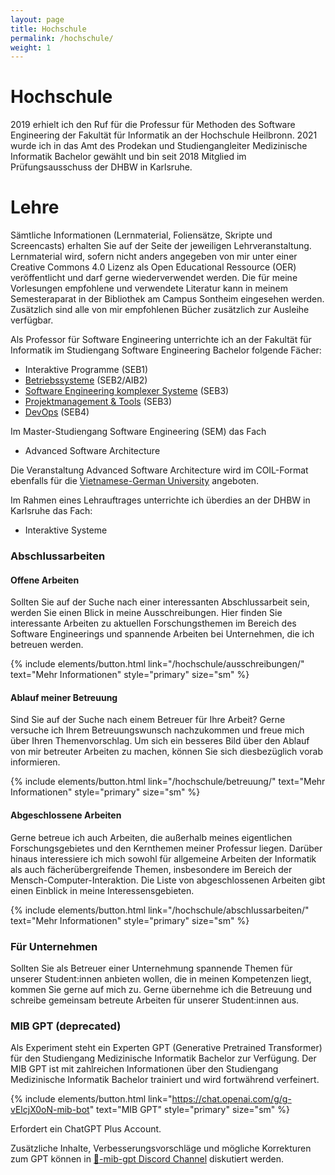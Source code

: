 ```yaml
---
layout: page
title: Hochschule
permalink: /hochschule/
weight: 1
---
```


# Hochschule 

2019 erhielt ich den Ruf für die Professur für Methoden des Software Engineering der Fakultät für Informatik an der Hochschule Heilbronn. 2021 wurde ich in das Amt des Prodekan und Studiengangleiter Medizinische Informatik Bachelor gewählt und bin seit 2018 Mitglied im Prüfungsausschuss der DHBW in Karlsruhe.  

# Lehre

Sämtliche Informationen (Lernmaterial, Foliensätze, Skripte und Screencasts) erhalten Sie auf der Seite der jeweiligen Lehrveranstaltung. Lernmaterial wird, sofern nicht anders angegeben von mir unter einer Creative Commons 4.0 Lizenz als Open Educational Ressource (OER) veröffentlicht und darf gerne wiederverwendet werden. Die für meine Vorlesungen empfohlene und verwendete Literatur kann in meinem Semesteraparat in der Bibliothek am Campus Sontheim eingesehen werden. Zusätzlich sind alle von mir empfohlenen Bücher zusätzlich zur Ausleihe verfügbar. 

Als Professor für Software Engineering unterrichte ich an der Fakultät für Informatik im Studiengang Software Engineering Bachelor folgende Fächer: 

- Interaktive Programme (SEB1)
- [Betriebssysteme](https://prof.aheil.de/os) (SEB2/AIB2)
- [Software Engineering komplexer Systeme](https://prof.aheil.de/seks) (SEB3)
- [Projektmanagement & Tools](https://prof.aheil.de/pmt) (SEB3)
- [DevOps](https://prof.aheil.de/devops) (SEB4)

Im Master-Studiengang Software Engineering (SEM) das Fach 

- Advanced Software Architecture

Die Veranstaltung Advanced Software Architecture wird im COIL-Format ebenfalls für die [Vietnamese-German University](https://vgu.edu.vn/) angeboten. 

Im Rahmen eines Lehrauftrages unterrichte ich überdies an der DHBW in Karlsruhe das Fach:

- Interaktive Systeme 

### Abschlussarbeiten 

#### Offene Arbeiten
Sollten Sie auf der Suche nach einer interessanten Abschlussarbeit sein, werden Sie einen Blick in meine Ausschreibungen. Hier finden Sie interessante Arbeiten zu aktuellen Forschungsthemen im Bereich des Software Engineerings und spannende Arbeiten bei Unternehmen, die ich betreuen werden.

{% include elements/button.html link="/hochschule/ausschreibungen/" text="Mehr Informationen" style="primary" size="sm" %}

#### Ablauf meiner Betreuung

Sind Sie auf der Suche nach einem Betreuer für Ihre Arbeit? Gerne versuche ich Ihrem Betreuungswunsch nachzukommen und freue mich über Ihren Themenvorschlag. Um sich ein besseres Bild über den Ablauf von mir betreuter Arbeiten zu machen, können Sie sich diesbezüglich vorab informieren.

{% include elements/button.html link="/hochschule/betreuung/" text="Mehr Informationen" style="primary" size="sm" %}


#### Abgeschlossene Arbeiten

Gerne betreue ich auch Arbeiten, die außerhalb meines eigentlichen Forschungsgebietes und den Kernthemen meiner Professur liegen. Darüber hinaus interessiere ich mich sowohl für allgemeine Arbeiten der Informatik als auch fächerübergreifende Themen, insbesondere im Bereich der Mensch-Computer-Interaktion. Die Liste von abgeschlossenen Arbeiten gibt einen Einblick in meine Interessensgebieten.  

{% include elements/button.html link="/hochschule/abschlussarbeiten/" text="Mehr Informationen" style="primary" size="sm" %}

### Für Unternehmen 

Sollten Sie als Betreuer einer Unternehmung spannende Themen für unserer Student:innen anbieten wollen, die in meinen Kompetenzen liegt, kommen Sie gerne auf mich zu. Gerne übernehme ich die Betreuung und schreibe gemeinsam betreute Arbeiten für unserer Student:innen aus.


### MIB GPT (deprecated)

Als Experiment steht ein Experten GPT (Generative Pretrained Transformer) für den Studiengang Medizinische Informatik Bachelor zur Verfügung. Der MIB GPT ist mit zahlreichen Informationen über den Studiengang Medizinische Informatik Bachelor trainiert und wird fortwährend verfeinert.

{% include elements/button.html link="https://chat.openai.com/g/g-vElcjX0oN-mib-bot" text="MIB GPT" style="primary" size="sm" %}

Erfordert ein ChatGPT Plus Account.

Zusätzliche Inhalte, Verbesserungsvorschläge und mögliche Korrekturen zum GPT können in [🩻-mib-gpt Discord Channel](https://discord.gg/CtQMMrsQ) diskutiert werden.